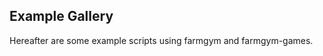 Example Gallery
---------------

Hereafter are some example scripts using farmgym and farmgym-games.
